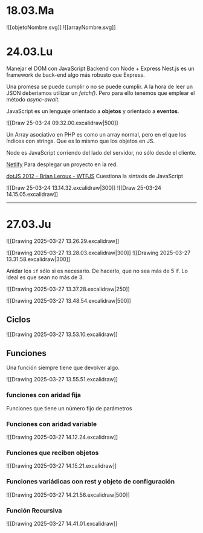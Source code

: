 # 18.03.Ma

![[objetoNombre.svg]]
![[arrayNombre.svg]]

# 24.03.Lu

Manejar el DOM con JavaScript
Backend con Node + Express
Nest.js es un framework de back-end algo más robusto que Express.

Una promesa se puede cumplir o no se puede cumplir. A la hora de leer un JSON deberíamos utilizar un *fetch()*. Pero para ello tenemos que emplear el método *async-await*.

JavaScript es un lenguaje orientado a **objetos** y orientado a **eventos**.

![[Draw 25-03-24 09.32.00.excalidraw|500]]

Un Array asociativo en PHP es como un array normal, pero en el que los índices con strings. Que es lo mismo que los objetos en JS.

Node es JavaScript corriendo del lado del servidor, no sólo desde el cliente.

[Netlify](https://www.netlify.com/) Para desplegar un proyecto en la red.


[dotJS 2012 - Brian Leroux - WTFJS](https://www.youtube.com/watch?v=et8xNAc2ic8) Cuestiona la sintaxis de JavaScript

![[Draw 25-03-24 13.14.32.excalidraw|300]]
![[Draw 25-03-24 14.15.05.excalidraw]]

---

# 27.03.Ju

![[Drawing 2025-03-27 13.26.29.excalidraw]]

![[Drawing 2025-03-27 13.28.03.excalidraw|300]]
![[Drawing 2025-03-27 13.31.58.excalidraw|300]]

Anidar los `if` sólo si es necesario. De hacerlo, que no sea más de 5 if. Lo ideal es que sean no más de 3.

![[Drawing 2025-03-27 13.37.28.excalidraw|250]]

![[Drawing 2025-03-27 13.48.54.excalidraw|500]]

## Ciclos

![[Drawing 2025-03-27 13.53.10.excalidraw]]

## Funciones

Una función siempre tiene que devolver algo.

![[Drawing 2025-03-27 13.55.51.excalidraw]]
### funciones con aridad fija
Funciones que tiene un número fijo de parámetros


### Funciones con aridad variable

![[Drawing 2025-03-27 14.12.24.excalidraw]]

### Funciones que reciben objetos

![[Drawing 2025-03-27 14.15.21.excalidraw]]

### Funciones variádicas con rest y objeto de configuración

![[Drawing 2025-03-27 14.21.56.excalidraw|500]]

### Función Recursiva

![[Drawing 2025-03-27 14.41.01.excalidraw]]

